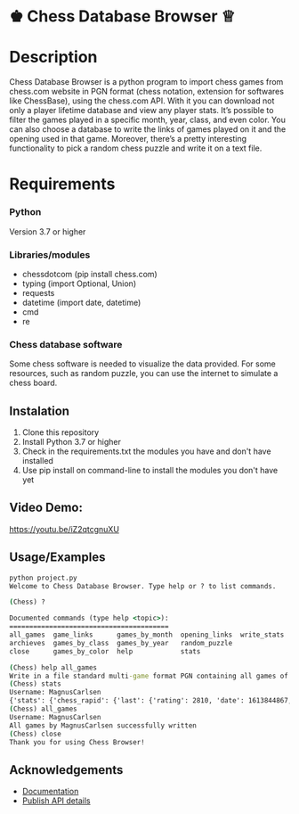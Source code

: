 
 # ♚ Chess Database Browser ♕

# Description

Chess Database Browser is a python program to import chess games from
chess.com website in PGN format (chess notation, extension for 
softwares like ChessBase), using the chess.com API. With it you can 
download not only a player lifetime database and view any player 
stats. It’s possible to filter the games played in a specific 
month, year, class, and even color. You can also choose a database to
write the links of games played on it and the opening used in 
that game. Moreover, there’s a pretty interesting functionality 
to pick a random chess puzzle and write it on a text file.

# Requirements

### Python 
Version 3.7 or higher

### Libraries/modules

- chessdotcom (pip install chess.com)
- typing (import Optional, Union)
- requests
- datetime (import date, datetime)
- cmd 
- re 

### Chess database software
Some chess software  is needed to visualize the data provided. 
For some resources, such as random puzzle, you can use the internet 
to simulate a chess board.   

## Instalation
1. Clone this repository
2. Install Python 3.7 or higher 
3. Check in the requirements.txt the modules you have and don't have installed       
4. Use pip install on command-line to install the modules you don't 
have yet

## Video Demo:  

<https://youtu.be/iZ2qtcgnuXU>

## Usage/Examples

```cmd
python project.py
Welcome to Chess Database Browser. Type help or ? to list commands.

(Chess) ?

Documented commands (type help <topic>):
========================================
all_games  game_links      games_by_month  opening_links  write_stats
archieves  games_by_class  games_by_year   random_puzzle
close      games_by_color  help            stats        

(Chess) help all_games 
Write in a file standard multi-game format PGN containing all games of a player.
(Chess) stats
Username: MagnusCarlsen
{'stats': {'chess_rapid': {'last': {'rating': 2810, 'date': 1613844867, 'rd': 241}, 'best': {'rating': 2862, 'date': 1418582233, 'game': 'https://www.chess.com/game/live/7498870151'}, 'record': {'win': 5, 'loss': 0, 'draw': 1}}, 'chess_bullet': {'last': {'rating': 3260, 'date': 1607718902, 'rd': 68}, 'best': {'rating': 3350, 'date': 1604349635, 'game': 'https://www.chess.com/game/live/5878212456'}, 'record': {'win': 59, 'loss': 19, 'draw': 11}}, 'chess_blitz': {'last': {'rating': 3189, 'date': 1652202137, 'rd': 102}, 'best': {'rating': 3202, 'date': 1652201571, 'game': 'https://www.chess.com/game/live/5942875338'}, 'record': {'win': 146, 'loss': 32, 'draw': 54}}, 'fide': 2882, 'tactics': {}, 'lessons': {}, 'puzzle_rush': {}}}
(Chess) all_games
Username: MagnusCarlsen
All games by MagnusCarlsen successfully written
(Chess) close
Thank you for using Chess Browser!

```


## Acknowledgements

 - [Documentation](https://chesscom.readthedocs.io/en/latest/)
 - [Publish API details](https://www.chess.com/news/view/published-data-api)
 
